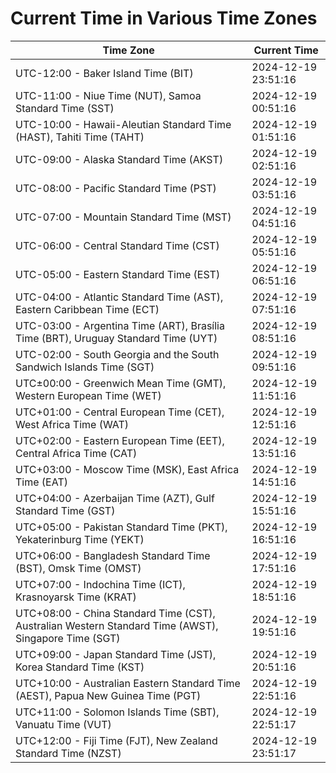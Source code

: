 # Current Time in Various Time Zones

| Time Zone | Current Time |
|-----------|--------------|
| UTC-12:00 - Baker Island Time (BIT) | 2024-12-19 23:51:16 |
| UTC-11:00 - Niue Time (NUT), Samoa Standard Time (SST) | 2024-12-19 00:51:16 |
| UTC-10:00 - Hawaii-Aleutian Standard Time (HAST), Tahiti Time (TAHT) | 2024-12-19 01:51:16 |
| UTC-09:00 - Alaska Standard Time (AKST) | 2024-12-19 02:51:16 |
| UTC-08:00 - Pacific Standard Time (PST) | 2024-12-19 03:51:16 |
| UTC-07:00 - Mountain Standard Time (MST) | 2024-12-19 04:51:16 |
| UTC-06:00 - Central Standard Time (CST) | 2024-12-19 05:51:16 |
| UTC-05:00 - Eastern Standard Time (EST) | 2024-12-19 06:51:16 |
| UTC-04:00 - Atlantic Standard Time (AST), Eastern Caribbean Time (ECT) | 2024-12-19 07:51:16 |
| UTC-03:00 - Argentina Time (ART), Brasília Time (BRT), Uruguay Standard Time (UYT) | 2024-12-19 08:51:16 |
| UTC-02:00 - South Georgia and the South Sandwich Islands Time (SGT) | 2024-12-19 09:51:16 |
| UTC±00:00 - Greenwich Mean Time (GMT), Western European Time (WET) | 2024-12-19 11:51:16 |
| UTC+01:00 - Central European Time (CET), West Africa Time (WAT) | 2024-12-19 12:51:16 |
| UTC+02:00 - Eastern European Time (EET), Central Africa Time (CAT) | 2024-12-19 13:51:16 |
| UTC+03:00 - Moscow Time (MSK), East Africa Time (EAT) | 2024-12-19 14:51:16 |
| UTC+04:00 - Azerbaijan Time (AZT), Gulf Standard Time (GST) | 2024-12-19 15:51:16 |
| UTC+05:00 - Pakistan Standard Time (PKT), Yekaterinburg Time (YEKT) | 2024-12-19 16:51:16 |
| UTC+06:00 - Bangladesh Standard Time (BST), Omsk Time (OMST) | 2024-12-19 17:51:16 |
| UTC+07:00 - Indochina Time (ICT), Krasnoyarsk Time (KRAT) | 2024-12-19 18:51:16 |
| UTC+08:00 - China Standard Time (CST), Australian Western Standard Time (AWST), Singapore Time (SGT) | 2024-12-19 19:51:16 |
| UTC+09:00 - Japan Standard Time (JST), Korea Standard Time (KST) | 2024-12-19 20:51:16 |
| UTC+10:00 - Australian Eastern Standard Time (AEST), Papua New Guinea Time (PGT) | 2024-12-19 22:51:16 |
| UTC+11:00 - Solomon Islands Time (SBT), Vanuatu Time (VUT) | 2024-12-19 22:51:17 |
| UTC+12:00 - Fiji Time (FJT), New Zealand Standard Time (NZST) | 2024-12-19 23:51:17 |
